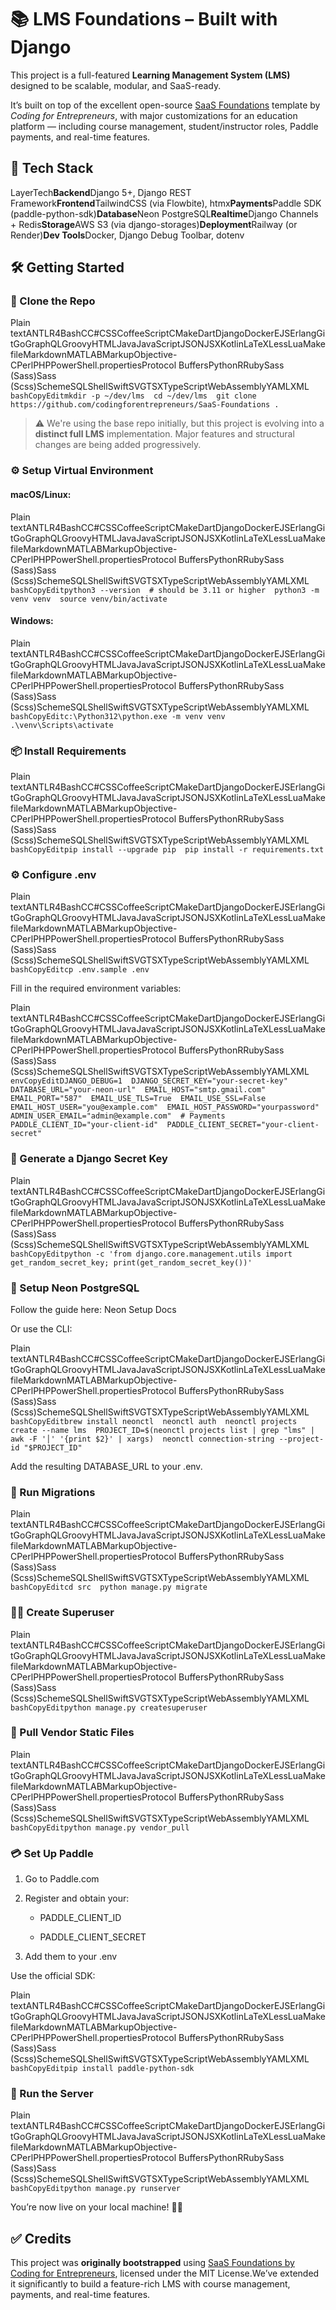 📚 LMS Foundations – Built with Django
======================================

This project is a full-featured **Learning Management System (LMS)** designed to be scalable, modular, and SaaS-ready.

It’s built on top of the excellent open-source [SaaS Foundations](https://github.com/codingforentrepreneurs/SaaS-Foundations) template by _Coding for Entrepreneurs_, with major customizations for an education platform — including course management, student/instructor roles, Paddle payments, and real-time features.

🚀 Tech Stack
-------------

LayerTech**Backend**Django 5+, Django REST Framework**Frontend**TailwindCSS (via Flowbite), htmx**Payments**Paddle SDK (paddle-python-sdk)**Database**Neon PostgreSQL**Realtime**Django Channels + Redis**Storage**AWS S3 (via django-storages)**Deployment**Railway (or Render)**Dev Tools**Docker, Django Debug Toolbar, dotenv

🛠 Getting Started
------------------

### 🧱 Clone the Repo

Plain textANTLR4BashCC#CSSCoffeeScriptCMakeDartDjangoDockerEJSErlangGitGoGraphQLGroovyHTMLJavaJavaScriptJSONJSXKotlinLaTeXLessLuaMakefileMarkdownMATLABMarkupObjective-CPerlPHPPowerShell.propertiesProtocol BuffersPythonRRubySass (Sass)Sass (Scss)SchemeSQLShellSwiftSVGTSXTypeScriptWebAssemblyYAMLXML`   bashCopyEditmkdir -p ~/dev/lms  cd ~/dev/lms  git clone https://github.com/codingforentrepreneurs/SaaS-Foundations .   `

> ⚠️ We're using the base repo initially, but this project is evolving into a **distinct full LMS** implementation. Major features and structural changes are being added progressively.

### ⚙️ Setup Virtual Environment

#### macOS/Linux:

Plain textANTLR4BashCC#CSSCoffeeScriptCMakeDartDjangoDockerEJSErlangGitGoGraphQLGroovyHTMLJavaJavaScriptJSONJSXKotlinLaTeXLessLuaMakefileMarkdownMATLABMarkupObjective-CPerlPHPPowerShell.propertiesProtocol BuffersPythonRRubySass (Sass)Sass (Scss)SchemeSQLShellSwiftSVGTSXTypeScriptWebAssemblyYAMLXML`   bashCopyEditpython3 --version  # should be 3.11 or higher  python3 -m venv venv  source venv/bin/activate   `

#### Windows:

Plain textANTLR4BashCC#CSSCoffeeScriptCMakeDartDjangoDockerEJSErlangGitGoGraphQLGroovyHTMLJavaJavaScriptJSONJSXKotlinLaTeXLessLuaMakefileMarkdownMATLABMarkupObjective-CPerlPHPPowerShell.propertiesProtocol BuffersPythonRRubySass (Sass)Sass (Scss)SchemeSQLShellSwiftSVGTSXTypeScriptWebAssemblyYAMLXML`   bashCopyEditc:\Python312\python.exe -m venv venv  .\venv\Scripts\activate   `

### 📦 Install Requirements

Plain textANTLR4BashCC#CSSCoffeeScriptCMakeDartDjangoDockerEJSErlangGitGoGraphQLGroovyHTMLJavaJavaScriptJSONJSXKotlinLaTeXLessLuaMakefileMarkdownMATLABMarkupObjective-CPerlPHPPowerShell.propertiesProtocol BuffersPythonRRubySass (Sass)Sass (Scss)SchemeSQLShellSwiftSVGTSXTypeScriptWebAssemblyYAMLXML`   bashCopyEditpip install --upgrade pip  pip install -r requirements.txt   `

### ⚙️ Configure .env

Plain textANTLR4BashCC#CSSCoffeeScriptCMakeDartDjangoDockerEJSErlangGitGoGraphQLGroovyHTMLJavaJavaScriptJSONJSXKotlinLaTeXLessLuaMakefileMarkdownMATLABMarkupObjective-CPerlPHPPowerShell.propertiesProtocol BuffersPythonRRubySass (Sass)Sass (Scss)SchemeSQLShellSwiftSVGTSXTypeScriptWebAssemblyYAMLXML`   bashCopyEditcp .env.sample .env   `

Fill in the required environment variables:

Plain textANTLR4BashCC#CSSCoffeeScriptCMakeDartDjangoDockerEJSErlangGitGoGraphQLGroovyHTMLJavaJavaScriptJSONJSXKotlinLaTeXLessLuaMakefileMarkdownMATLABMarkupObjective-CPerlPHPPowerShell.propertiesProtocol BuffersPythonRRubySass (Sass)Sass (Scss)SchemeSQLShellSwiftSVGTSXTypeScriptWebAssemblyYAMLXML`   envCopyEditDJANGO_DEBUG=1  DJANGO_SECRET_KEY="your-secret-key"  DATABASE_URL="your-neon-url"  EMAIL_HOST="smtp.gmail.com"  EMAIL_PORT="587"  EMAIL_USE_TLS=True  EMAIL_USE_SSL=False  EMAIL_HOST_USER="you@example.com"  EMAIL_HOST_PASSWORD="yourpassword"  ADMIN_USER_EMAIL="admin@example.com"  # Payments  PADDLE_CLIENT_ID="your-client-id"  PADDLE_CLIENT_SECRET="your-client-secret"   `

### 🔐 Generate a Django Secret Key

Plain textANTLR4BashCC#CSSCoffeeScriptCMakeDartDjangoDockerEJSErlangGitGoGraphQLGroovyHTMLJavaJavaScriptJSONJSXKotlinLaTeXLessLuaMakefileMarkdownMATLABMarkupObjective-CPerlPHPPowerShell.propertiesProtocol BuffersPythonRRubySass (Sass)Sass (Scss)SchemeSQLShellSwiftSVGTSXTypeScriptWebAssemblyYAMLXML`   bashCopyEditpython -c 'from django.core.management.utils import get_random_secret_key; print(get_random_secret_key())'   `

### 🧬 Setup Neon PostgreSQL

Follow the guide here: Neon Setup Docs

Or use the CLI:

Plain textANTLR4BashCC#CSSCoffeeScriptCMakeDartDjangoDockerEJSErlangGitGoGraphQLGroovyHTMLJavaJavaScriptJSONJSXKotlinLaTeXLessLuaMakefileMarkdownMATLABMarkupObjective-CPerlPHPPowerShell.propertiesProtocol BuffersPythonRRubySass (Sass)Sass (Scss)SchemeSQLShellSwiftSVGTSXTypeScriptWebAssemblyYAMLXML`   bashCopyEditbrew install neonctl  neonctl auth  neonctl projects create --name lms  PROJECT_ID=$(neonctl projects list | grep "lms" | awk -F '│' '{print $2}' | xargs)  neonctl connection-string --project-id "$PROJECT_ID"   `

Add the resulting DATABASE\_URL to your .env.

### 📁 Run Migrations

Plain textANTLR4BashCC#CSSCoffeeScriptCMakeDartDjangoDockerEJSErlangGitGoGraphQLGroovyHTMLJavaJavaScriptJSONJSXKotlinLaTeXLessLuaMakefileMarkdownMATLABMarkupObjective-CPerlPHPPowerShell.propertiesProtocol BuffersPythonRRubySass (Sass)Sass (Scss)SchemeSQLShellSwiftSVGTSXTypeScriptWebAssemblyYAMLXML`   bashCopyEditcd src  python manage.py migrate   `

### 🧑‍💻 Create Superuser

Plain textANTLR4BashCC#CSSCoffeeScriptCMakeDartDjangoDockerEJSErlangGitGoGraphQLGroovyHTMLJavaJavaScriptJSONJSXKotlinLaTeXLessLuaMakefileMarkdownMATLABMarkupObjective-CPerlPHPPowerShell.propertiesProtocol BuffersPythonRRubySass (Sass)Sass (Scss)SchemeSQLShellSwiftSVGTSXTypeScriptWebAssemblyYAMLXML`   bashCopyEditpython manage.py createsuperuser   `

### 🧊 Pull Vendor Static Files

Plain textANTLR4BashCC#CSSCoffeeScriptCMakeDartDjangoDockerEJSErlangGitGoGraphQLGroovyHTMLJavaJavaScriptJSONJSXKotlinLaTeXLessLuaMakefileMarkdownMATLABMarkupObjective-CPerlPHPPowerShell.propertiesProtocol BuffersPythonRRubySass (Sass)Sass (Scss)SchemeSQLShellSwiftSVGTSXTypeScriptWebAssemblyYAMLXML`   bashCopyEditpython manage.py vendor_pull   `

### 💳 Set Up Paddle

1.  Go to Paddle.com
    
2.  Register and obtain your:
    
    *   PADDLE\_CLIENT\_ID
        
    *   PADDLE\_CLIENT\_SECRET
        
3.  Add them to your .env
    

Use the official SDK:

Plain textANTLR4BashCC#CSSCoffeeScriptCMakeDartDjangoDockerEJSErlangGitGoGraphQLGroovyHTMLJavaJavaScriptJSONJSXKotlinLaTeXLessLuaMakefileMarkdownMATLABMarkupObjective-CPerlPHPPowerShell.propertiesProtocol BuffersPythonRRubySass (Sass)Sass (Scss)SchemeSQLShellSwiftSVGTSXTypeScriptWebAssemblyYAMLXML`   bashCopyEditpip install paddle-python-sdk   `

### 🎯 Run the Server

Plain textANTLR4BashCC#CSSCoffeeScriptCMakeDartDjangoDockerEJSErlangGitGoGraphQLGroovyHTMLJavaJavaScriptJSONJSXKotlinLaTeXLessLuaMakefileMarkdownMATLABMarkupObjective-CPerlPHPPowerShell.propertiesProtocol BuffersPythonRRubySass (Sass)Sass (Scss)SchemeSQLShellSwiftSVGTSXTypeScriptWebAssemblyYAMLXML`   bashCopyEditpython manage.py runserver   `

You’re now live on your local machine! 🧠💥

✅ Credits
---------

This project was **originally bootstrapped** using [SaaS Foundations by Coding for Entrepreneurs](https://github.com/codingforentrepreneurs/SaaS-Foundations), licensed under the MIT License.We’ve extended it significantly to build a feature-rich LMS with course management, payments, and real-time features.
